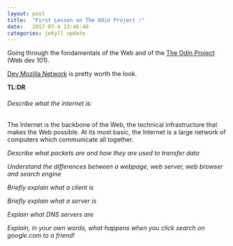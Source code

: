 ```yaml
---
layout: post
title:  "First Lesson on The Odin Project !"
date:   2017-07-4 13:46:40
categories: jekyll update
---
```



Going through the fondamentals of the Web and of the [The Odin Project](https://www.theodinproject.com/courses/web-development-101) (Web dev 101).

[Dev Mozilla Network](https://developer.mozilla.org/en-US/docs/Learn/Common_questions) is pretty worth the look.


**TL:DR**

###### *Describe what the internet is*: 
The Internet is the backbone of the Web, the technical infrastructure that makes the Web possible. At its most basic, the Internet is a large network of computers which communicate all together.

*Describe what packets are and how they are used to transfer data*

*Understand the differences between a webpage, web server, web browser and search engine*

*Briefly explain what a client is*

*Briefly explain what a server is*

*Explain what DNS servers are*

*Explain, in your own words, what happens when you click search on google.com to a friend!*


[jekyll]:      http://jekyllrb.com
[jekyll-gh]:   https://github.com/jekyll/jekyll
[jekyll-help]: https://github.com/jekyll/jekyll-help
